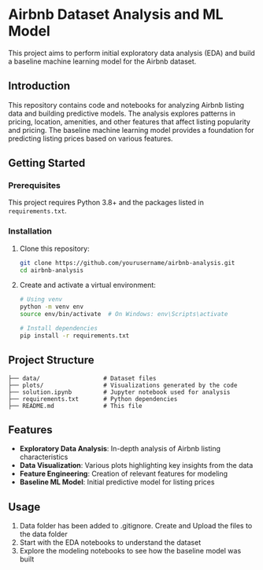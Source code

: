# Airbnb Dataset Analysis and ML Model

This project aims to perform initial exploratory data analysis (EDA) and build a baseline machine learning model for the Airbnb dataset.

## Introduction

This repository contains code and notebooks for analyzing Airbnb listing data and building predictive models. The analysis explores patterns in pricing, location, amenities, and other features that affect listing popularity and pricing. The baseline machine learning model provides a foundation for predicting listing prices based on various features.

## Getting Started

### Prerequisites

This project requires Python 3.8+ and the packages listed in `requirements.txt`.

### Installation

1. Clone this repository:
   ```bash
   git clone https://github.com/yourusername/airbnb-analysis.git
   cd airbnb-analysis
   ```

2. Create and activate a virtual environment:
   ```bash
   # Using venv
   python -m venv env
   source env/bin/activate  # On Windows: env\Scripts\activate
   
   # Install dependencies
   pip install -r requirements.txt
   ```

## Project Structure

```
├── data/                  # Dataset files
├── plots/                 # Visualizations generated by the code
├── solution.ipynb         # Jupyter notebook used for analysis
├── requirements.txt       # Python dependencies
├── README.md              # This file
```

## Features

- **Exploratory Data Analysis**: In-depth analysis of Airbnb listing characteristics
- **Data Visualization**: Various plots highlighting key insights from the data
- **Feature Engineering**: Creation of relevant features for modeling
- **Baseline ML Model**: Initial predictive model for listing prices

## Usage

1. Data folder has been added to .gitignore. Create and Upload the files to the data folder
2. Start with the EDA notebooks to understand the dataset
3. Explore the modeling notebooks to see how the baseline model was built

